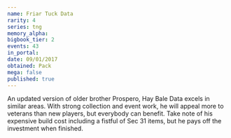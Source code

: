 ```yaml
---
name: Friar Tuck Data
rarity: 4
series: tng
memory_alpha:
bigbook_tier: 2
events: 43
in_portal:
date: 09/01/2017
obtained: Pack
mega: false
published: true
---
```


An updated version of older brother Prospero, Hay Bale Data excels in similar areas. With strong collection and event work, he will appeal more to veterans than new players, but everybody can benefit. Take note of his expensive build cost including a fistful of Sec 31 items, but he pays off the investment when finished.
